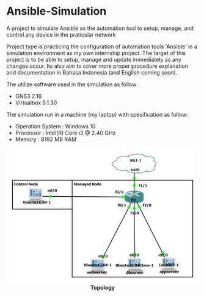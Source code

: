 # Ansible-Simulation

  A project to simulate Ansible as the automation tool to setup, manage, 
and control any device in the praticular network 

Project type is practicing the configuration of automation tools 'Ansible' in a 
simulation environment as my own internship project. The target 
of this project is to be able to setup, manage and update
immediately as any changes occur. Its also aim to cover more proper 
procedure explanation and documentation in Bahasa Indonesia 
(and English coming soon).

The utilize software used in the simulation as follow:
- GNS3 2.16
- Virtualbox 5.1.30

The simulation run in a machine (my laptop) with spesification as follow:
- Operation System  : Windows 10
- Processor         : Intel(R) Core i3 @ 2.40 GHz
- Memory            : 8192 MB RAM

<div align="center">
  <img src="docs/images/ansible-simple1.png"/>
</div>

<div align="center">
  <strong>Topology</strong>
</div>
